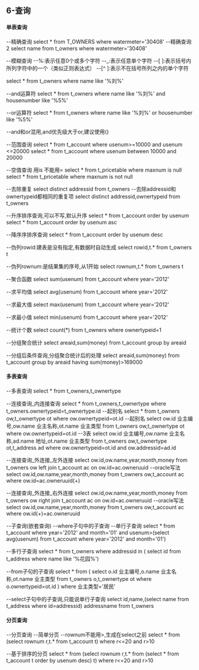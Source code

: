 ## 6-查询

#### 单表查询

--精确查询
select * from T_OWNERS where watermeter='30408'
--精确查询2
select name from t_owners where watermeter='30408'

--模糊查询
--%:表示任意0个或多个字符
--_:表示任意单个字符
--[ ]:表示括号内所列字符中的一个（类似正则表达式）
--[^ ]:表示不在括号所列之内的单个字符

select * from t_owners where name like '%刘%'

--and运算符
select * from t_owners where name like '%刘%' and housenumber like '%5%'

--or运算符
select * from t_owners where name like '%刘%' or housenumber like '%5%'

--and和or混用,and优先级大于or,建议使用()

--范围查询
select * from t_account where usenum>=10000 and usenum <=20000
select * from t_account where usenum between 10000 and 20000

--空值查询 用is 不能用=
select * from t_pricetable where maxnum is null
select * from t_pricetable where maxnum is not null

--去除重复
select distinct addressid from t_owners
--去除addressid和ownertypeid都相同的重复项
select distinct addressid,ownertypeid from t_owners

--升序排序查询,可以不写,默认升序
select * from t_account order by usenum
select * from t_account order by usenum asc

--降序序排序查询
select * from t_account order by usenum desc

--伪列rowid:建表是没有指定,有数据时自动生成
select rowid,t.* from t_owners t

--伪列rownum:是结果集的序号,从1开始
select rownum,t.* from t_owners t

--聚合函数
select sum(usenum) from t_account where year='2012'

--求平均值
select avg(usenum) from t_account where year='2012'

--求最大值
select max(usenum) from t_account where year='2012'

--求最小值
select min(usenum) from t_account where year='2012'

--统计个数
select count(*) from t_owners where ownertypeid=1

--分组聚合统计
select areaid,sum(money) from t_account group by areaid

--分组后条件查询,分组聚合统计后的处理
select areaid,sum(money) from t_account group by areaid having sum(money)>169000

#### 多表查询

--多表查询
select * from t_owners,t_ownertype

--连接查询_内连接查询
select * from t_owners,t_ownertype where t_owners.ownertypeid=t_ownertype.id 
--起别名
select * from t_owners ow,t_ownertype ot where ow.ownertypeid=ot.id 
--起别名
select ow.id 业主编号,ow.name 业主名称,ot.name 业主类型
from t_owners ow,t_ownertype ot 
where ow.ownertypeid=ot.id 
--3表
select ow.id 业主编号,ow.name 业主名称,ad.name 地址,ot.name 业主类型
from t_owners ow,t_ownertype ot,t_address ad
where ow.ownertypeid=ot.id and ow.addressid=ad.id

--连接查询_外连接_左外连接
select ow.id,ow.name,year,month,money 
from t_owners ow left join t_account ac
on ow.id=ac.owneruuid
--oracle写法
select ow.id,ow.name,year,month,money 
from t_owners ow,t_account ac
where ow.id=ac.owneruuid(+)

--连接查询_外连接_右外连接
select ow.id,ow.name,year,month,money 
from t_owners ow right join t_account ac
on ow.id=ac.owneruuid
--oracle写法
select ow.id,ow.name,year,month,money 
from t_owners ow,t_account ac
where ow.id(+)=ac.owneruuid

--子查询(嵌套查询)
--where子句中的子查询
--单行子查询
select * from t_account where year='2012' and month='01'
and usenum>(select avg(usenum) 
from t_account where year='2012' and month='01')

--多行子查询
select * from t_owners where addressid in (
select id from t_address where name like '%花园%')

--from子句的子查询
select * from
(
select o.id 业主编号,o.name 业主名称,ot.name 业主类型
from t_owners o,t_ownertype ot where o.ownertypeid=ot.id
) where 业主类型='居民'

--select子句中的子查询,只能说单行子查询
select id,name,(select name from t_address where id=addressid) addressname from t_owners

#### 分页查询

--分页查询
--简单分页
--rownum不能用>,生成在select之前
select * from (select rownum r,t.* from t_account t)
where r<=20 and r>10

--基于排序的分页
select * from (select rownum r,t.* from (select * from t_account t order by usenum desc) t)
where r<=20 and r>10
